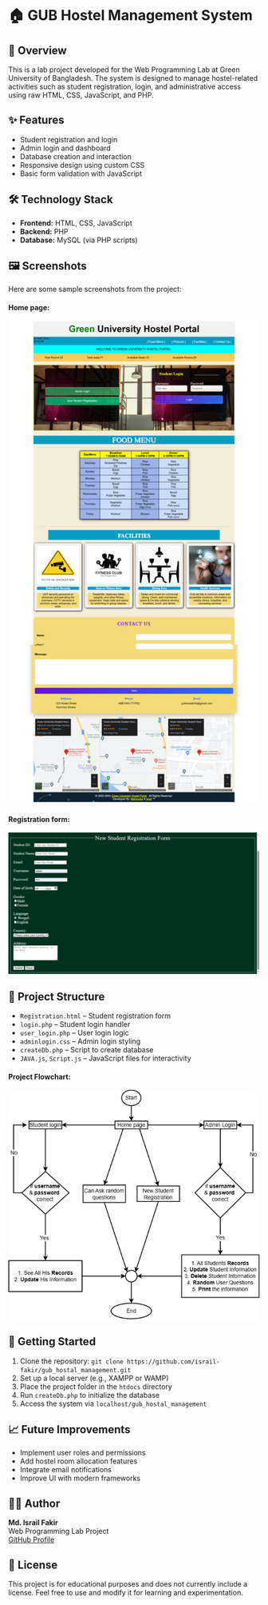 <!DOCTYPE html>
<html lang="en">
<head>
  <meta charset="UTF-8">  
</head>
<body>

  <h1>🏠 GUB Hostel Management System</h1>

  <div class="section">
    <h2>📌 Overview</h2>
    <p>This is a lab project developed for the Web Programming Lab at Green University of Bangladesh. The system is designed to manage hostel-related activities such as student registration, login, and administrative access using raw HTML, CSS, JavaScript, and PHP.</p>
  </div>

  <div class="section">
    <h2>✨ Features</h2>
    <ul>
      <li>Student registration and login</li>
      <li>Admin login and dashboard</li>
      <li>Database creation and interaction</li>
      <li>Responsive design using custom CSS</li>
      <li>Basic form validation with JavaScript</li>
    </ul>
  </div>

  <div class="section">
    <h2>🛠️ Technology Stack</h2>
    <ul>
      <li><strong>Frontend:</strong> HTML, CSS, JavaScript</li>
      <li><strong>Backend:</strong> PHP</li>
      <li><strong>Database:</strong> MySQL (via PHP scripts)</li>
    </ul>
  </div>

  <div class="section">
    <h2>🖼️ Screenshots</h2>
    <p>Here are some sample screenshots from the project:</p>
    <h4>Home page:</h4>
    <img src="full page.png" alt="home Page">
    <!-- <img src="hostel background.jpg" alt="Hostel Background">
    <img src="camera.png" alt="Camera Icon"> -->
    <h4>Registration form:</h4>
    <img src="registation_img.jpg" alt="Registration form">
  </div>

  <div class="section">
    <h2>📂 Project Structure</h2>
    <ul>
      <li><code>Registration.html</code> – Student registration form</li>
      <li><code>login.php</code> – Student login handler</li>
      <li><code>user_login.php</code> – User login logic</li>
      <li><code>adminlogin.css</code> – Admin login styling</li>
      <li><code>createDb.php</code> – Script to create database</li>
      <li><code>JAVA.js</code>, <code>Script.js</code> – JavaScript files for interactivity</li>
    </ul>    
    <h4>Project Flowchart: </h4>
    <img src="flowchart.png" alt="flowchart">
  </div>

  <div class="section">
    <h2>🚀 Getting Started</h2>
    <ol>
      <li>Clone the repository: <code>git clone https://github.com/israil-fakir/gub_hostal_management.git</code></li>
      <li>Set up a local server (e.g., XAMPP or WAMP)</li>
      <li>Place the project folder in the <code>htdocs</code> directory</li>
      <li>Run <code>createDb.php</code> to initialize the database</li>
      <li>Access the system via <code>localhost/gub_hostal_management</code></li>
    </ol>
  </div>

  <div class="section">
    <h2>📈 Future Improvements</h2>
    <ul>
      <li>Implement user roles and permissions</li>
      <li>Add hostel room allocation features</li>
      <li>Integrate email notifications</li>
      <li>Improve UI with modern frameworks</li>
    </ul>
  </div>

  <div class="section">
    <h2>👨‍💻 Author</h2>
    <p><strong>Md. Israil Fakir</strong><br>
    Web Programming Lab Project<br>
    <a href="https://github.com/israil-fakir">GitHub Profile</a></p>
  </div>

  <div class="section">
    <h2>📄 License</h2>
    <p>This project is for educational purposes and does not currently include a license. Feel free to use and modify it for learning and experimentation.</p>
  </div>

</body>
</html>
